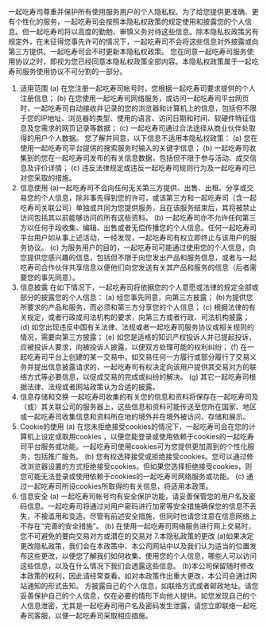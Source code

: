 一起吃寿司尊重并保护所有使用服务用户的个人隐私权。为了给您提供更准确、更有个性化的服务，一起吃寿司会按照本隐私权政策的规定使用和披露您的个人信息。但一起吃寿司将以高度的勤勉、审慎义务对待这些信息。除本隐私权政策另有规定外，在未征得您事先许可的情况下，一起吃寿司不会将这些信息对外披露或向第三方提供。一起吃寿司会不时更新本隐私权政策。 您在同意一起吃寿司服务使用协议之时，即视为您已经同意本隐私权政策全部内容。本隐私权政策属于一起吃寿司服务使用协议不可分割的一部分。
1. 适用范围
(a) 在您注册一起吃寿司帐号时，您根据一起吃寿司要求提供的个人注册信息；
(b) 在您使用一起吃寿司网络服务，或访问一起吃寿司平台网页时，一起吃寿司自动接收并记录的您的浏览器和计算机上的信息，包括但不限于您的IP地址、浏览器的类型、使用的语言、访问日期和时间、软硬件特征信息及您需求的网页记录等数据；
(c) 一起吃寿司通过合法途径从商业伙伴处取得的用户个人数据。
您了解并同意，以下信息不适用本隐私权政策：
(a) 您在使用一起吃寿司平台提供的搜索服务时输入的关键字信息；
(b) 一起吃寿司收集到的您在一起吃寿司发布的有关信息数据，包括但不限于参与活动、成交信息及评价详情；
(c) 违反法律规定或违反一起吃寿司规则行为及一起吃寿司已对您采取的措施。
2. 信息使用
(a)一起吃寿司不会向任何无关第三方提供、出售、出租、分享或交易您的个人信息，除非事先得到您的许可，或该第三方和一起吃寿司（含一起吃寿司关联公司）单独或共同为您提供服务，且在该服务结束后，其将被禁止访问包括其以前能够访问的所有这些资料。
(b) 一起吃寿司亦不允许任何第三方以任何手段收集、编辑、出售或者无偿传播您的个人信息。任何一起吃寿司平台用户如从事上述活动，一经发现，一起吃寿司有权立即终止与该用户的服务协议。
(c) 为服务用户的目的，一起吃寿司可能通过使用您的个人信息，向您提供您感兴趣的信息，包括但不限于向您发出产品和服务信息，或者与一起吃寿司合作伙伴共享信息以便他们向您发送有关其产品和服务的信息（后者需要您的事先同意）。
3. 信息披露
在如下情况下，一起吃寿司将依据您的个人意愿或法律的规定全部或部分的披露您的个人信息：
(a) 经您事先同意，向第三方披露；
(b)为提供您所要求的产品和服务，而必须和第三方分享您的个人信息；
(c) 根据法律的有关规定，或者行政或司法机构的要求，向第三方或者行政、司法机构披露；
(d) 如您出现违反中国有关法律、法规或者一起吃寿司服务协议或相关规则的情况，需要向第三方披露；
(e) 如您是适格的知识产权投诉人并已提起投诉，应被投诉人要求，向被投诉人披露，以便双方处理可能的权利纠纷；
(f) 在一起吃寿司平台上创建的某一交易中，如交易任何一方履行或部分履行了交易义务并提出信息披露请求的，一起吃寿司有权决定向该用户提供其交易对方的联络方式等必要信息，以促成交易的完成或纠纷的解决。
(g) 其它一起吃寿司根据法律、法规或者网站政策认为合适的披露。
4. 信息存储和交换
一起吃寿司收集的有关您的信息和资料将保存在一起吃寿司及（或）其关联公司的服务器上，这些信息和资料可能传送至您所在国家、地区或一起吃寿司收集信息和资料所在地的境外并在境外被访问、存储和展示。
5. Cookie的使用
(a) 在您未拒绝接受cookies的情况下，一起吃寿司会在您的计算机上设定或取用cookies ，以便您能登录或使用依赖于cookies的一起吃寿司平台服务或功能。一起吃寿司使用cookies可为您提供更加周到的个性化服务，包括推广服务。
(b) 您有权选择接受或拒绝接受cookies。您可以通过修改浏览器设置的方式拒绝接受cookies。但如果您选择拒绝接受cookies，则您可能无法登录或使用依赖于cookies的一起吃寿司网络服务或功能。
(c) 通过一起吃寿司所设cookies所取得的有关信息，将适用本政策。
6. 信息安全
(a) 一起吃寿司帐号均有安全保护功能，请妥善保管您的用户名及密码信息。一起吃寿司将通过对用户密码进行加密等安全措施确保您的信息不丢失，不被滥用和变造。尽管有前述安全措施，但同时也请您注意在信息网络上不存在“完善的安全措施”。
(b) 在使用一起吃寿司网络服务进行网上交易时，您不可避免的要向交易对方或潜在的交易对
7.本隐私政策的更改
(a)如果决定更改隐私政策，我们会在本政策中、本公司网站中以及我们认为适当的位置发布这些更改，以便您了解我们如何收集、使用您的个人信息，哪些人可以访问这些信息，以及在什么情况下我们会透露这些信息。
(b)本公司保留随时修改本政策的权利，因此请经常查看。如对本政策作出重大更改，本公司会通过网站通知的形式告知。
方披露自己的个人信息，如联络方式或者邮政地址。请您妥善保护自己的个人信息，仅在必要的情形下向他人提供。如您发现自己的个人信息泄密，尤其是一起吃寿司用户名及密码发生泄露，请您立即联络一起吃寿司客服，以便一起吃寿司采取相应措施。


